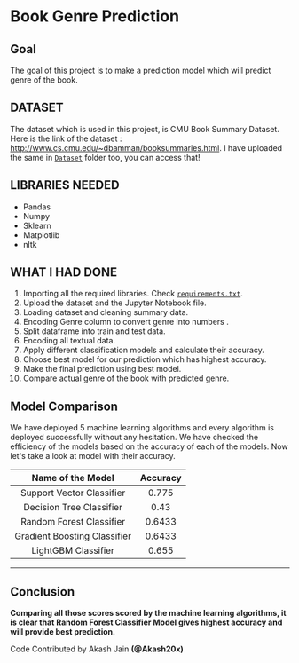 
# Book Genre Prediction

## Goal
The goal of this project is to make a prediction model which will predict genre of the book. 

## DATASET
The dataset which is used in this project, is CMU Book Summary Dataset. Here is the link of the dataset : http://www.cs.cmu.edu/~dbamman/booksummaries.html. I have uploaded the
same in [`Dataset`](https://github.com/ZeusCodes-Official/DS-Olympus-/tree/main/machineLearning/bookGenrePrediction/Dataset) folder too, you can access that!

## LIBRARIES NEEDED

- Pandas
- Numpy
- Sklearn
- Matplotlib
- nltk 

## WHAT I HAD DONE
1. Importing all the required libraries. Check [`requirements.txt`](https://github.com/ZeusCodes-Official/DS-Olympus-/blob/main/machineLearning/bookGenrePrediction/Model/requirements.txt).
2. Upload the dataset and the Jupyter Notebook file.
3. Loading dataset and cleaning summary data. 
4. Encoding Genre column to convert genre into numbers . 
5. Split dataframe into train and test data. 
6. Encoding all textual data. 
7. Apply different classification models and calculate their accuracy.
8. Choose best model for our prediction which has highest accuracy. 
9. Make the final prediction using best model. 
10. Compare actual genre of the book with predicted genre. 

## Model Comparison
We have deployed 5 machine learning algorithms and every algorithm is deployed successfully without any hesitation. We have checked the efficiency of the models based on the accuracy of each of the models. Now let's take a look at model with their accuracy. 

|Name of the Model|Accuracy|
|:---:|:---:|
|Support Vector Classifier|0.775|
|Decision Tree Classifier|0.43|
|Random Forest Classifier|0.6433|
|Gradient Boosting Classifier|0.6433|
|LightGBM Classifier |0.655|

*****************************************

## Conclusion

**Comparing all those scores scored by the machine learning algorithms, it is clear that Random Forest Classifier Model gives highest accuracy and will provide best prediction.**

Code Contributed by Akash Jain **(@Akash20x)**
